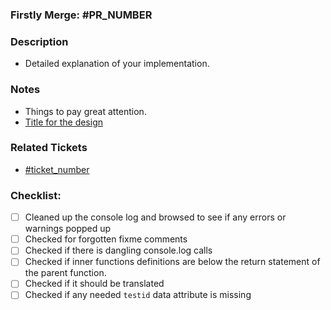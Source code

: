### Firstly Merge: #PR_NUMBER

### Description

- Detailed explanation of your implementation.

### Notes

- Things to pay great attention.
- [Title for the design](figmaurl)

### Related Tickets

- [#ticket_number](https://hipo.codebasehq.com/projects/PROJECT_SLUG/tickets/ticket_number)

### Checklist:

* ☐ Cleaned up the console log and browsed to see if any errors or warnings popped up
* ☐ Checked for forgotten fixme comments
* ☐ Checked if there is dangling console.log calls
* ☐ Checked if inner functions definitions are below the return statement of the parent function.
* ☐ Checked if it should be translated
* ☐ Checked if any needed `testid` data attribute is missing